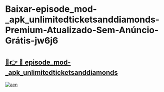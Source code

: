 # Baixar-episode_mod-_apk_unlimitedticketsanddiamonds-Premium-Atualizado-Sem-Anúncio-Grátis-jw6j6

# <h2><a href="https://yi3e3u.esa.edu.pl?src=episode_mod-_apk_unlimitedticketsanddiamonds&ref=jw6j6">🔗👉 🔴 episode_mod-_apk_unlimitedticketsanddiamonds</a></h2>

[![acn](https://github.com/user-attachments/assets/0f9c940e-d8b0-45ae-aac7-cd30a18b3e1c)](https://yi3e3u.esa.edu.pl?src=episode_mod-_apk_unlimitedticketsanddiamonds&ref=jw6j6)

